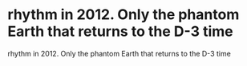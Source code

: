 # rhythm in 2012. Only the phantom Earth that returns to the D-3 time

rhythm in 2012. Only the phantom Earth that returns to the D-3 time